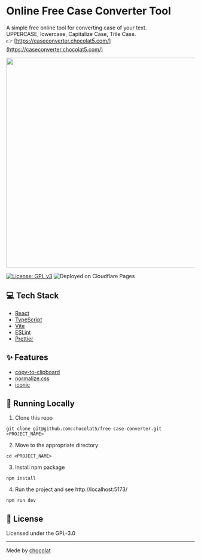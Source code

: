 # Online Free Case Converter Tool 

A simple free online tool for converting case of your text.  
UPPERCASE, lowercase, Capitalize Case, Title Case.  
👉 [https://caseconverter.chocolat5.com/](https://caseconverter.chocolat5.com/)

<img src="https://github.com/chocolat5/free-case-converter/assets/50815029/3eb2703c-5fc7-4313-9ec4-e34393e16f02" width="560" alt="">

[![License: GPL v3](https://img.shields.io/badge/License-GPLv3-blue.svg)](https://www.gnu.org/licenses/gpl-3.0) <img src="https://img.shields.io/badge/Deployed%20on-Cloudflare%20Pages-orange.svg?style=flat" alt="Deployed on Cloudflare Pages">

## 💻 Tech Stack

- [React](https://react.dev/)
- [TypeScript](https://www.typescriptlang.org/)
- [Vite](https://vitejs.dev/)
- [ESLint](https://eslint.org/)
- [Prettier](https://prettier.io/)

## ✨ Features

- [copy-to-clipboard](https://github.com/sudodoki/copy-to-clipboard)
- [normalize.css](https://github.com/necolas/normalize.css)
- [iconic](https://iconic.app/)

## 🚀 Running Locally

1. Clone this repo

```shell
git clone git@github.com:chocolat5/free-case-converter.git <PROJECT_NAME>
```

2. Move to the appropriate directory

```shell
cd <PROJECT_NAME>
```

3. Install npm package

```shell
npm install
```

4. Run the project and see http://localhost:5173/

```shell
npm run dev
```

## 📜 License

Licensed under the GPL-3.0

---

Mede by [chocolat](https://chocolat5.com/)
